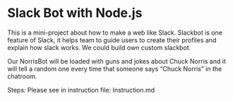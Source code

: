 # Slack Bot with Node.js

This is a mini-project about how to make a web like Slack.
Slackbot is one feature of Slack, it helps team to guide users to create their profiles and explain how slack works. We could build own custom slackbot.

Our NorrisBot will be loaded with guns and jokes about Chuck Norris and it will tell a random one every time that someone says “Chuck Norris” in the chatroom.

Steps:
 Please see in instruction file: Instruction.md
